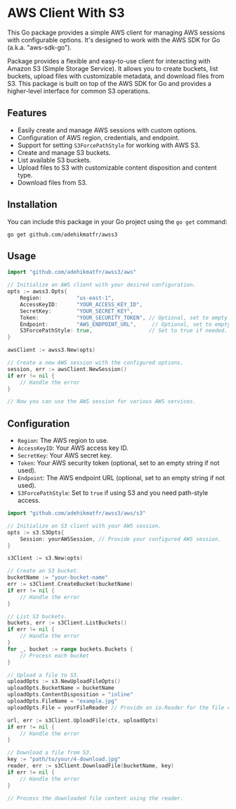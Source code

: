 # AWS Client With S3

This Go package provides a simple AWS client for managing AWS sessions with configurable options. It's designed to work with the AWS SDK for Go (a.k.a. "aws-sdk-go").

Package provides a flexible and easy-to-use client for interacting with Amazon S3 (Simple Storage Service). It allows you to create buckets, list buckets, upload files with customizable metadata, and download files from S3. This package is built on top of the AWS SDK for Go and provides a higher-level interface for common S3 operations.

## Features

- Easily create and manage AWS sessions with custom options.
- Configuration of AWS region, credentials, and endpoint.
- Support for setting `S3ForcePathStyle` for working with AWS S3.
- Create and manage S3 buckets.
- List available S3 buckets.
- Upload files to S3 with customizable content disposition and content type.
- Download files from S3.

## Installation

You can include this package in your Go project using the `go get` command:

```shell
go get github.com/adehikmatfr/awss3
```

## Usage

```go
import "github.com/adehikmatfr/awss3/aws"

// Initialize an AWS client with your desired configuration.
opts := awss3.Opts{
    Region:           "us-east-1",
    AccessKeyID:      "YOUR_ACCESS_KEY_ID",
    SecretKey:        "YOUR_SECRET_KEY",
    Token:            "YOUR_SECURITY_TOKEN", // Optional, set to empty string if not used.
    Endpoint:         "AWS_ENDPOINT_URL",     // Optional, set to empty string if not used.
    S3ForcePathStyle: true,                  // Set to true if needed.
}

awsClient := awss3.New(opts)

// Create a new AWS session with the configured options.
session, err := awsClient.NewSession()
if err != nil {
    // Handle the error
}

// Now you can use the AWS session for various AWS services.
```

## Configuration

- `Region`: The AWS region to use.
- `AccessKeyID`: Your AWS access key ID.
- `SecretKey`: Your AWS secret key.
- `Token`: Your AWS security token (optional, set to an empty string if not used).
- `Endpoint`: The AWS endpoint URL (optional, set to an empty string if not used).
- `S3ForcePathStyle`: Set to `true` if using S3 and you need path-style access.

```go
import "github.com/adehikmatfr/awss3/aws/s3"

// Initialize an S3 client with your AWS session.
opts := s3.S3Opts{
    Session: yourAWSSession, // Provide your configured AWS session.
}

s3Client := s3.New(opts)

// Create an S3 bucket.
bucketName := "your-bucket-name"
err := s3Client.CreateBucket(bucketName)
if err != nil {
    // Handle the error
}

// List S3 buckets.
buckets, err := s3Client.ListBuckets()
if err != nil {
    // Handle the error
}
for _, bucket := range buckets.Buckets {
    // Process each bucket
}

// Upload a file to S3.
uploadOpts := s3.NewUploadFileOpts()
uploadOpts.BucketName = bucketName
uploadOpts.ContentDisposition = "inline"
uploadOpts.FileName = "example.jpg"
uploadOpts.File = yourFileReader // Provide an io.Reader for the file content.

url, err := s3Client.UploadFile(ctx, uploadOpts)
if err != nil {
    // Handle the error
}

// Download a file from S3.
key := "path/to/your/4-download.jpg"
reader, err := s3Client.DownloadFile(bucketName, key)
if err != nil {
    // Handle the error
}

// Process the downloaded file content using the reader.
```
